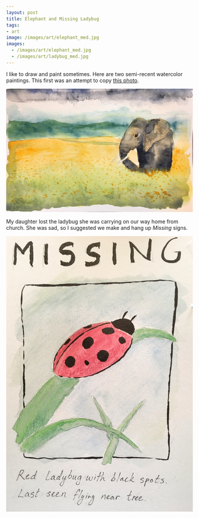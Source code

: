 ```yaml
---
layout: post
title: Elephant and Missing Ladybug
tags:
- art
image: /images/art/elephant_med.jpg
images:
  - /images/art/elephant_med.jpg
  - /images/art/ladybug_med.jpg
---
```


I like to draw and paint sometimes.  Here are two semi-recent watercolor paintings.  This first was an attempt to copy <a href="http://www.toca-ch.com/collection/elephant-backgrounds/#photo_5" target="_blank">this photo</a>.

![Elephant watercolor](/images/art/elephant_med.jpg)

My daughter lost the ladybug she was carrying on our way home from church.  She was sad, so I suggested we make and hang up *Missing* signs.

![Watercolor missing ladybug sign](/images/art/ladybug_med.jpg)

